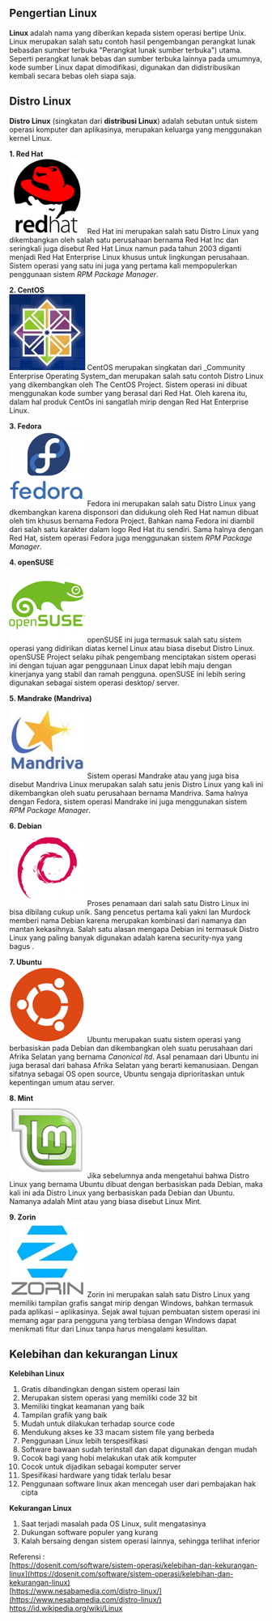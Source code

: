 ## Pengertian Linux
**Linux** adalah nama yang diberikan kepada sistem operasi bertipe Unix. Linux merupakan salah satu contoh hasil pengembangan perangkat lunak bebasdan sumber terbuka "Perangkat lunak sumber terbuka") utama. Seperti perangkat lunak bebas dan sumber terbuka lainnya pada umumnya, kode sumber Linux dapat dimodifikasi, digunakan dan didistribusikan kembali secara bebas oleh siapa saja.

## Distro Linux
**Distro Linux** (singkatan dari **distribusi Linux**) adalah sebutan untuk sistem operasi komputer dan aplikasinya, merupakan keluarga yang menggunakan kernel Linux.

**1. Red Hat**  
![Red Hat](img/RedHat-150x150.png  "Red Hat")
Red Hat ini merupakan salah satu Distro Linux yang dikembangkan oleh salah satu perusahaan bernama Red Hat Inc dan seringkali juga disebut Red Hat Linux namun pada tahun 2003 diganti menjadi Red Hat Enterprise Linux khusus untuk lingkungan perusahaan. Sistem operasi yang satu ini juga yang pertama kali mempopulerkan penggunaan sistem _RPM Package Manager_.

**2. CentOS**  
![CentOS](img/centos-150x150.jpg  "CentOS")
CentOS merupakan singkatan dari _Community Enterprise Operating System_dan merupakan salah satu contoh Distro Linux yang dikembangkan oleh The CentOS Project. Sistem operasi ini dibuat menggunakan kode sumber yang berasal dari Red Hat. Oleh karena itu, dalam hal produk CentOs ini sangatlah mirip dengan Red Hat Enterprise Linux.

**3. Fedora**  
![Fedora](img/fedora-150x150.png  "Fedora")
Fedora ini merupakan salah satu Distro Linux yang dkembangkan karena disponsori dan didukung oleh Red Hat namun dibuat oleh tim khusus bernama Fedora Project. Bahkan nama Fedora ini diambil dari salah satu karakter dalam logo Red Hat itu sendiri. Sama halnya dengan Red Hat, sistem operasi Fedora juga menggunakan sistem _RPM Package Manager_.

**4. openSUSE**  
![openSUSE](img/openSUSE-150x150.png  "openSUSE")
openSUSE ini juga termasuk salah satu sistem operasi yang didirikan diatas kernel Linux atau biasa disebut Distro Linux. openSUSE Project selaku pihak pengembang menciptakan sistem operasi ini dengan tujuan agar penggunaan Linux dapat lebih maju dengan kinerjanya yang stabil dan ramah pengguna. openSUSE ini lebih sering digunakan sebagai sistem operasi desktop/ server.

**5. Mandrake (Mandriva)**  
![Mandrake](img/mandriva-150x150.jpg  "Mandrake")
Sistem operasi Mandrake atau yang juga bisa disebut Mandriva Linux merupakan salah satu jenis Distro Linux yang kali ini dikembangkan oleh suatu perusahaan bernama Mandriva. Sama halnya dengan Fedora, sistem operasi Mandrake ini juga menggunakan sistem _RPM Package Manager_.

**6. Debian**  
![Debian](img/2000px-Ardebian_logo.svg-150x150.png  "Debian")
Proses penamaan dari salah satu Distro Linux ini bisa dibilang cukup unik. Sang pencetus pertama kali yakni Ian Murdock memberi nama Debian karena merupakan kombinasi dari namanya dan mantan kekasihnya. Salah satu alasan mengapa Debian ini termasuk Distro Linux yang paling banyak digunakan adalah karena security-nya yang bagus .

**7. Ubuntu**  
![Ubuntu](img/ubuntu-150x150.png  "Ubuntu")
Ubuntu merupakan suatu sistem operasi yang berbasiskan pada Debian dan dikembangkan oleh suatu perusahaan dari Afrika Selatan yang bernama _Canonical ltd_. Asal penamaan dari Ubuntu ini juga berasal dari bahasa Afrika Selatan yang berarti kemanusiaan. Dengan sifatnya sebagai OS open source, Ubuntu sengaja diprioritaskan untuk kepentingan umum atau server.

**8. Mint**  
![Mint](img/mint-150x150.png  "Mint")
Jika sebelumnya anda mengetahui bahwa Distro Linux yang bernama Ubuntu dibuat dengan berbasiskan pada Debian, maka kali ini ada Distro Linux yang berbasiskan pada Debian dan Ubuntu. Namanya adalah Mint atau yang biasa disebut Linux Mint.

**9. Zorin**  
![Zorin](img/zorin-150x150.jpg  "Zorin")
Zorin ini merupakan salah satu Distro Linux yang memiliki tampilan grafis sangat mirip dengan Windows, bahkan termasuk pada aplikasi – aplikasinya. Sejak awal tujuan pembuatan sistem operasi ini memang agar para pengguna yang terbiasa dengan Windows dapat menikmati fitur dari Linux tanpa harus mengalami kesulitan.

## Kelebihan dan kekurangan Linux
**Kelebihan Linux**

 1. Gratis dibandingkan dengan sistem operasi lain
 2. Merupakan sistem operasi yang memiliki code 32 bit
 3. Memiliki tingkat keamanan yang baik
 4. Tampilan grafik yang baik
 5. Mudah untuk dilakukan terhadap source code
 6. Mendukung akses ke 33 macam sistem file yang berbeda
 7. Penggunaan Linux lebih terspesifikasi
 8. Software bawaan sudah terinstall dan dapat digunakan dengan mudah
 9. Cocok bagi yang hobi melakukan utak atik komputer
 10. Cocok untuk dijadikan sebagai komputer server
 11. Spesifikasi hardware yang tidak terlalu besar
 12. Penggunaan software linux akan mencegah user dari pembajakan hak cipta

**Kekurangan Linux**  

 1. Saat terjadi masalah pada OS Linux, sulit mengatasinya
 2. Dukungan software populer yang kurang
 3. Kalah bersaing dengan sistem operasi lainnya, sehingga terlihat inferior
 
 
Referensi :  
[https://dosenit.com/software/sistem-operasi/kelebihan-dan-kekurangan-linux](https://dosenit.com/software/sistem-operasi/kelebihan-dan-kekurangan-linux)  
[https://www.nesabamedia.com/distro-linux/](https://www.nesabamedia.com/distro-linux/)  
https://id.wikipedia.org/wiki/Linux

